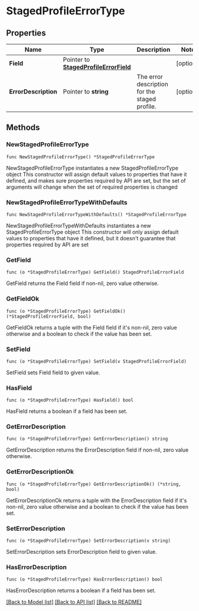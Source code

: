 # StagedProfileErrorType

## Properties

Name | Type | Description | Notes
------------ | ------------- | ------------- | -------------
**Field** | Pointer to [**StagedProfileErrorField**](StagedProfileErrorField.md) |  | [optional] 
**ErrorDescription** | Pointer to **string** | The error description for the staged profile. | [optional] 

## Methods

### NewStagedProfileErrorType

`func NewStagedProfileErrorType() *StagedProfileErrorType`

NewStagedProfileErrorType instantiates a new StagedProfileErrorType object
This constructor will assign default values to properties that have it defined,
and makes sure properties required by API are set, but the set of arguments
will change when the set of required properties is changed

### NewStagedProfileErrorTypeWithDefaults

`func NewStagedProfileErrorTypeWithDefaults() *StagedProfileErrorType`

NewStagedProfileErrorTypeWithDefaults instantiates a new StagedProfileErrorType object
This constructor will only assign default values to properties that have it defined,
but it doesn't guarantee that properties required by API are set

### GetField

`func (o *StagedProfileErrorType) GetField() StagedProfileErrorField`

GetField returns the Field field if non-nil, zero value otherwise.

### GetFieldOk

`func (o *StagedProfileErrorType) GetFieldOk() (*StagedProfileErrorField, bool)`

GetFieldOk returns a tuple with the Field field if it's non-nil, zero value otherwise
and a boolean to check if the value has been set.

### SetField

`func (o *StagedProfileErrorType) SetField(v StagedProfileErrorField)`

SetField sets Field field to given value.

### HasField

`func (o *StagedProfileErrorType) HasField() bool`

HasField returns a boolean if a field has been set.

### GetErrorDescription

`func (o *StagedProfileErrorType) GetErrorDescription() string`

GetErrorDescription returns the ErrorDescription field if non-nil, zero value otherwise.

### GetErrorDescriptionOk

`func (o *StagedProfileErrorType) GetErrorDescriptionOk() (*string, bool)`

GetErrorDescriptionOk returns a tuple with the ErrorDescription field if it's non-nil, zero value otherwise
and a boolean to check if the value has been set.

### SetErrorDescription

`func (o *StagedProfileErrorType) SetErrorDescription(v string)`

SetErrorDescription sets ErrorDescription field to given value.

### HasErrorDescription

`func (o *StagedProfileErrorType) HasErrorDescription() bool`

HasErrorDescription returns a boolean if a field has been set.


[[Back to Model list]](../README.md#documentation-for-models) [[Back to API list]](../README.md#documentation-for-api-endpoints) [[Back to README]](../README.md)


